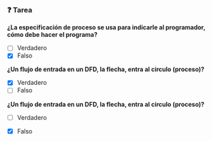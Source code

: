 ### ❓ Tarea

**¿La especificación de proceso se usa para indicarle al programador, cómo debe hacer el programa?**

- [ ] Verdadero
- [x] Falso

**¿Un flujo de entrada en un DFD, la flecha, entra al circulo (proceso)?**

- [x] Verdadero
- [ ] Falso

**¿Un flujo de entrada en un DFD, la flecha, entra al circulo (proceso)?**

- [ ] Verdadero
- [x] Falso

